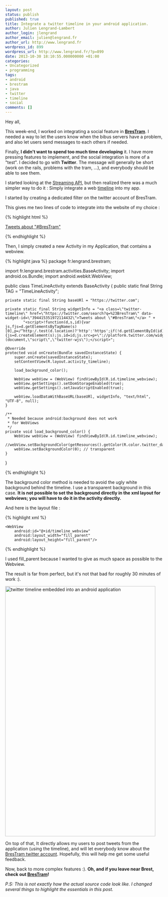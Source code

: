```yaml
---
layout: post
status: publish
published: true
title: Integrate a twitter timeline in your android application.
author: Julien Lengrand-Lambert
author_login: jlengrand
author_email: julien@lengrand.fr
author_url: http://www.lengrand.fr
wordpress_id: 899
wordpress_url: http://www.lengrand.fr/?p=899
date: 2013-10-30 18:10:55.000000000 +01:00
categories:
- Uncategorized
- programming
tags:
- android
- brestram
- java
- twitter
- timeline
- social
comments: []
---
```

Hey all,

This week-end, I worked on integrating a social feature in <a title="brestram google play" href="https://play.google.com/store/apps/details?id=fr.lengrand.brestram&amp;hl=en"><strong>BresTram</strong></a>.
I needed a way to let the users know when the bibus servers have a problem, and also let users send messages to each others if needed.

Finally,<strong> I didn't want to spend too much time developing</strong> it. I have more pressing features to implement, and the social integration is more of a "test".
I decided to go with <strong>Twitter</strong>. The message will generally be short (work on the rails, problems with the tram, ...), and everybody should be able to see them.

I started looking at the <a title="twitter streaming api" href="https://dev.twitter.com/docs/streaming-apis" target="_blank">Streaming API</a>, but then realized there was a much simpler way to do it : Simply integrate a web <a title="twitter timelines" href="https://dev.twitter.com/docs/embedded-timelines" target="_blank">timeline</a> into my app.

I started by creating a dedicated filter on the twitter account of BresTram.

This gives me two lines of code to integrate into the website of my choice :

{% highlight html %}

<a class="twitter-timeline" href="https://twitter.com/search?q=%23BresTram" data-widget-id="394415351972114432">Tweets about "#BresTram"</a>
<script>!function(d,s,id){var js,fjs=d.getElementsByTagName(s)[0],p=/^http:/.test(d.location)?'http':'https';if(!d.getElementById(id)){js=d.createElement(s);js.id=id;js.src=p+"://platform.twitter.com/widgets.js";fjs.parentNode.insertBefore(js,fjs);}}(document,"script","twitter-wjs");</script>
{% endhighlight %}

Then, I simply created a new Activity in my Application, that contains a webview.

{% highlight java %}
package fr.lengrand.brestram;

import fr.lengrand.brestram.activities.BaseActivity;
import android.os.Bundle;
import android.webkit.WebView;

public class TimeLineActivity extends BaseActivity {
    public static final String TAG = "TimeLineActivity";

    private static final String baseURl = "https://twitter.com";

    private static final String widgetInfo = "<a class=\"twitter-timeline\" href=\"https://twitter.com/search?q=%23BresTram\" data-widget-id=\"394415351972114432\">Tweets about \"#BresTram\"</a> " +
            "<script>!function(d,s,id){var js,fjs=d.getElementsByTagName(s)[0],p=/^http:/.test(d.location)?'http':'https';if(!d.getElementById(id)){js=d.createElement(s);js.id=id;js.src=p+\"://platform.twitter.com/widgets.js\";fjs.parentNode.insertBefore(js,fjs);}}(document,\"script\",\"twitter-wjs\");</script>";

    @Override
    protected void onCreate(Bundle savedInstanceState) {
        super.onCreate(savedInstanceState);
        setContentView(R.layout.activity_timeline);

        load_background_color();

        WebView webView = (WebView) findViewById(R.id.timeline_webview);
        webView.getSettings().setDomStorageEnabled(true);
        webView.getSettings().setJavaScriptEnabled(true);

        webView.loadDataWithBaseURL(baseURl, widgetInfo, "text/html", "UTF-8", null);
    }

    /**
     * Needed because android:background does not work
     * for WebViews
     */
    private void load_background_color() {
        WebView webView = (WebView) findViewById(R.id.timeline_webview);
        //webView.setBackgroundColor(getResources().getColor(R.color.twitter_dark));
        webView.setBackgroundColor(0); // transparent
    }
}

{% endhighlight %}

The background color method is needed to avoid the ugly white background behind the timeline. I use a transparent background in this case.
<strong>It is not possible to set the background directly in the xml layout for webviews; you will have to do it in the activity directly.</strong>

And here is the layout file :

{% highlight xml %}
<RelativeLayout xmlns:android="http://schemas.android.com/apk/res/android"
    xmlns:tools="http://schemas.android.com/tools"
    android:layout_width="match_parent"
    android:layout_height="match_parent"
    android:paddingBottom="@dimen/activity_vertical_margin"
    android:paddingLeft="@dimen/activity_horizontal_margin"
    android:paddingRight="@dimen/activity_horizontal_margin"
    android:paddingTop="@dimen/activity_vertical_margin"
    tools:context=".TimeLineActivity" >

    <WebView
        android:id="@+id/timeline_webview"
        android:layout_width="fill_parent"
        android:layout_height="fill_parent"/>

</RelativeLayout>
{% endhighlight %}

I used fill_parent because I wanted to give as much space as possible to the Webview.

The result is far from perfect, but it's not that bad for roughly 30 minutes of work :).

<a href="http://www.lengrand.fr/wp-content/uploads/2013/10/twitter_timeline.png"><img class="size-full wp-image-900" alt="twitter timeline embedded into an android application" src="http://www.lengrand.fr/wp-content/uploads/2013/10/twitter_timeline.png" width="480" height="800" /></a>

On top of that, It directly allows my users to post tweets from the application (using the timeline), and will let everybody know about the <a title="BresTram twitter account" href="https://twitter.com/BresTramApp" target="_blank">BresTram twitter account</a>.
Hopefully, this will help me get some useful feedback.

Now, back to more complex features :).
<strong>Oh, and if you leave near Brest, check out <a title="brestram google play" href="https://play.google.com/store/apps/details?id=fr.lengrand.brestram&amp;hl=en" target="_blank">BresTram</a>!</strong>

<em>P.S: This is not exactly how the actual source code look like. I changed several things to highlight the essentials in this post.</em>
